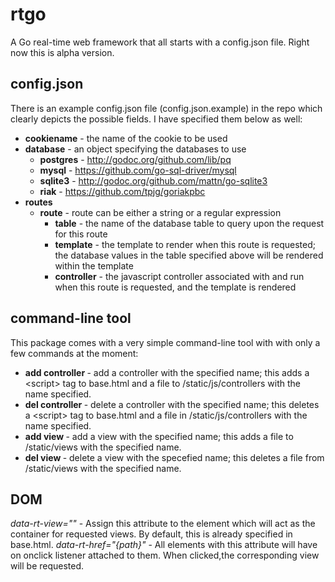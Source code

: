 rtgo
====

A Go real-time web framework that all starts with a config.json file.  Right now this is alpha version.


## config.json
There is an example config.json file (config.json.example) in the repo which clearly depicts the possible fields.  I have specified them below as well:
- **cookiename** - the name of the cookie to be used
- **database** - an object specifying the databases to use
  - **postgres** - http://godoc.org/github.com/lib/pq
  - **mysql** - https://github.com/go-sql-driver/mysql
  - **sqlite3** - http://godoc.org/github.com/mattn/go-sqlite3
  - **riak** - https://github.com/tpjg/goriakpbc
- **routes**
  - **route** - route can be either a string or a regular expression
    - **table** - the name of the database table to query upon the request for this route
    - **template** - the template to render when this route is requested; the database values in the table specified above will be rendered within the template
    - **controller** - the javascript controller associated with and run when this route is requested, and the template is rendered


## command-line tool
This package comes with a very simple command-line tool with with only a few commands at the moment:
- **add controller <name>** - add a controller with the specified name; this adds a &lt;script&gt; tag to base.html and a file to /static/js/controllers with the name specified.
- **del controller <name>** - delete a controller with the specified name; this deletes a &lt;script&gt; tag to base.html and a file in /static/js/controllers with the name specified.
- **add view <name>** - add a view with the specified name; this adds a file to /static/views with the specified name.
- **del view <name>** - delete a view with the specefied name; this deletes a file from /static/views with the specified name.

## DOM
*data-rt-view=""* - Assign this attribute to the element which will act as the container for requested views. By default, this is already specified in base.html.
*data-rt-href="{path}"* - All elements with this attribute will have on onclick listener attached to them. When clicked,the corresponding view will be requested.
